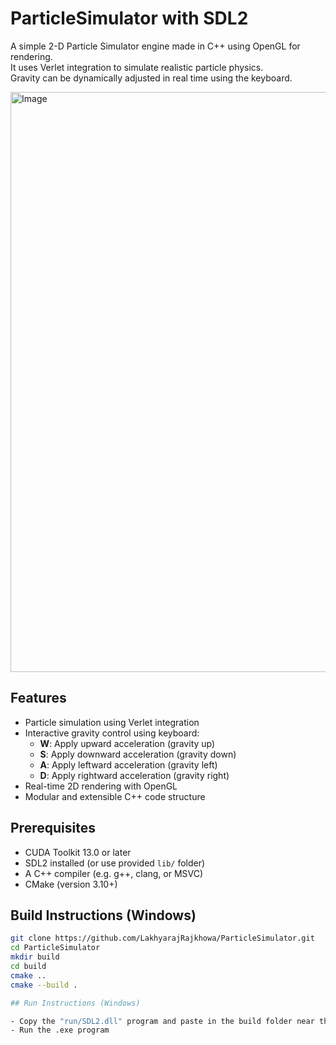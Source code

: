 # ParticleSimulator with SDL2 

A simple 2-D Particle Simulator engine made in C++ using OpenGL for rendering.  
It uses Verlet integration to simulate realistic particle physics.  
Gravity can be dynamically adjusted in real time using the keyboard.

<img width="1871" height="928" alt="Image" src="https://github.com/user-attachments/assets/790680f7-7aa7-4865-a35a-5b2ba8fec23a" />

## Features

- Particle simulation using Verlet integration
- Interactive gravity control using keyboard:
  - **W**: Apply upward acceleration (gravity up)
  - **S**: Apply downward acceleration (gravity down)
  - **A**: Apply leftward acceleration (gravity left)
  - **D**: Apply rightward acceleration (gravity right)
- Real-time 2D rendering with OpenGL
- Modular and extensible C++ code structure

## Prerequisites
- CUDA Toolkit 13.0 or later
- SDL2 installed (or use provided `lib/` folder)
- A C++ compiler (e.g. g++, clang, or MSVC)
- CMake (version 3.10+)

## Build Instructions (Windows)

```bash
git clone https://github.com/LakhyarajRajkhowa/ParticleSimulator.git
cd ParticleSimulator
mkdir build
cd build
cmake ..
cmake --build .

## Run Instructions (Windows)

- Copy the "run/SDL2.dll" program and paste in the build folder near the .exe program.
- Run the .exe program
